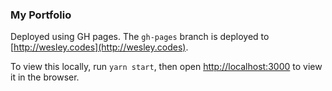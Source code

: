 ### My Portfolio

Deployed using GH pages. The `gh-pages` branch is deployed to [http://wesley.codes](http://wesley.codes).

To view this locally, run `yarn start`, then open [http://localhost:3000](http://localhost:3000) to view it in the browser.
